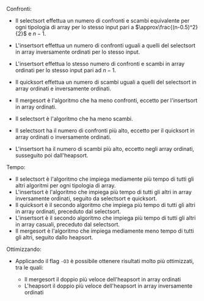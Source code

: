 Confronti:

- Il selectsort effettua un numero di confronti e scambi equivalente per ogni tipologia di array per lo stesso input pari a $\approx\frac{(n-0.5)^2}{2}$ e $n-1$.
- L'insertsort effettua un numero di confronti uguali a quelli del selectsort in array inversamente ordinati per lo stesso input.
- L'insertsort effettua lo stesso numero di confronti e scambi in array ordinati per lo stesso input pari ad $n-1$.
- Il quicksort effettua un numero di scambi uguali a quelli del selectsort in array ordinati e inversamente ordinati.

- Il mergesort è l'algoritmo che ha meno confronti, eccetto per l'insertsort in array ordinati.
- Il selectsort è l'algoritmo che ha meno scambi.

- Il selectsort ha il numero di confronti più alto, eccetto per il quicksort in array ordinati o inversamente ordinati.
- L'insertsort ha il numero di scambi più alto, eccetto negli array ordinati, susseguito poi dall'heapsort.

Tempo:

- Il selectsort è l'algoritmo che impiega mediamente più tempo di tutti gli altri algoritmi per ogni tipologia di array.
- L'insertsort è l'algoritmo che impiega più tempo di tutti gli altri in array inversamente ordinati, seguito da selectsort e quicksort.
- Il quicksort è il secondo algoritmo che impiega più tempo di tutti gli altri in array ordinati, preceduto dal selectsort.
- L'insertsort è il secondo algoritmo che impiega più tempo di tutti gli altri in array casuali, preceduto dal selectsort.
- Il mergesort è l'algoritmo che impiega mediamente meno tempo di tutti gli altri, seguito dallo heapsort.

Ottimizzando:

- Applicando il flag `-O3` è possibile ottenere risultati molto più ottimizzati, tra le quali:

	- Il mergesort il doppio più veloce dell'heapsort in array ordinati
	- L'heapsort il doppio più veloce dell'heapsort in array inversamente ordinati

